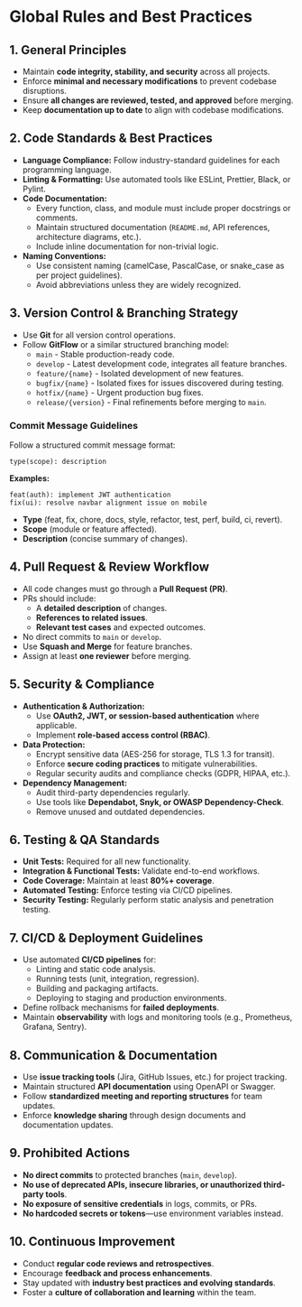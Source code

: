 # Global Rules and Best Practices

## 1. General Principles
- Maintain **code integrity, stability, and security** across all projects.
- Enforce **minimal and necessary modifications** to prevent codebase disruptions.
- Ensure **all changes are reviewed, tested, and approved** before merging.
- Keep **documentation up to date** to align with codebase modifications.

## 2. Code Standards & Best Practices
- **Language Compliance:** Follow industry-standard guidelines for each programming language.
- **Linting & Formatting:** Use automated tools like ESLint, Prettier, Black, or Pylint.
- **Code Documentation:**
  - Every function, class, and module must include proper docstrings or comments.
  - Maintain structured documentation (`README.md`, API references, architecture diagrams, etc.).
  - Include inline documentation for non-trivial logic.
- **Naming Conventions:**
  - Use consistent naming (camelCase, PascalCase, or snake_case as per project guidelines).
  - Avoid abbreviations unless they are widely recognized.

## 3. Version Control & Branching Strategy
- Use **Git** for all version control operations.
- Follow **GitFlow** or a similar structured branching model:
  - `main` - Stable production-ready code.
  - `develop` - Latest development code, integrates all feature branches.
  - `feature/{name}` - Isolated development of new features.
  - `bugfix/{name}` - Isolated fixes for issues discovered during testing.
  - `hotfix/{name}` - Urgent production bug fixes.
  - `release/{version}` - Final refinements before merging to `main`.

### Commit Message Guidelines
Follow a structured commit message format:
```plaintext
type(scope): description
```
**Examples:**
```plaintext
feat(auth): implement JWT authentication
fix(ui): resolve navbar alignment issue on mobile
```
- **Type** (feat, fix, chore, docs, style, refactor, test, perf, build, ci, revert).
- **Scope** (module or feature affected).
- **Description** (concise summary of changes).

## 4. Pull Request & Review Workflow
- All code changes must go through a **Pull Request (PR)**.
- PRs should include:
  - A **detailed description** of changes.
  - **References to related issues**.
  - **Relevant test cases** and expected outcomes.
- No direct commits to `main` or `develop`.
- Use **Squash and Merge** for feature branches.
- Assign at least **one reviewer** before merging.

## 5. Security & Compliance
- **Authentication & Authorization:**
  - Use **OAuth2, JWT, or session-based authentication** where applicable.
  - Implement **role-based access control (RBAC)**.
- **Data Protection:**
  - Encrypt sensitive data (AES-256 for storage, TLS 1.3 for transit).
  - Enforce **secure coding practices** to mitigate vulnerabilities.
  - Regular security audits and compliance checks (GDPR, HIPAA, etc.).
- **Dependency Management:**
  - Audit third-party dependencies regularly.
  - Use tools like **Dependabot, Snyk, or OWASP Dependency-Check**.
  - Remove unused and outdated dependencies.

## 6. Testing & QA Standards
- **Unit Tests:** Required for all new functionality.
- **Integration & Functional Tests:** Validate end-to-end workflows.
- **Code Coverage:** Maintain at least **80%+ coverage**.
- **Automated Testing:** Enforce testing via CI/CD pipelines.
- **Security Testing:** Regularly perform static analysis and penetration testing.

## 7. CI/CD & Deployment Guidelines
- Use automated **CI/CD pipelines** for:
  - Linting and static code analysis.
  - Running tests (unit, integration, regression).
  - Building and packaging artifacts.
  - Deploying to staging and production environments.
- Define rollback mechanisms for **failed deployments**.
- Maintain **observability** with logs and monitoring tools (e.g., Prometheus, Grafana, Sentry).

## 8. Communication & Documentation
- Use **issue tracking tools** (Jira, GitHub Issues, etc.) for project tracking.
- Maintain structured **API documentation** using OpenAPI or Swagger.
- Follow **standardized meeting and reporting structures** for team updates.
- Enforce **knowledge sharing** through design documents and documentation updates.

## 9. Prohibited Actions
- **No direct commits** to protected branches (`main`, `develop`).
- **No use of deprecated APIs, insecure libraries, or unauthorized third-party tools**.
- **No exposure of sensitive credentials** in logs, commits, or PRs.
- **No hardcoded secrets or tokens**—use environment variables instead.

## 10. Continuous Improvement
- Conduct **regular code reviews and retrospectives**.
- Encourage **feedback and process enhancements**.
- Stay updated with **industry best practices and evolving standards**.
- Foster a **culture of collaboration and learning** within the team.

